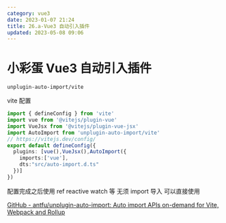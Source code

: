 ```yaml
---
category: vue3
date: 2023-01-07 21:24
title: 26.a-Vue3 自动引入插件
updated: 2023-05-08 09:06
---
```


# 小彩蛋 Vue3 自动引入插件

`unplugin-auto-import/vite`

vite 配置

```ts
import { defineConfig } from 'vite'
import vue from '@vitejs/plugin-vue'
import VueJsx from '@vitejs/plugin-vue-jsx'
import AutoImport from 'unplugin-auto-import/vite'
// https://vitejs.dev/config/
export default defineConfig({
  plugins: [vue(),VueJsx(),AutoImport({
    imports:['vue'],
    dts:"src/auto-import.d.ts"
  })]
})
```

配置完成之后使用 ref reactive watch 等 无须 import 导入 可以直接使用

[GitHub - antfu/unplugin-auto-import: Auto import APIs on-demand for Vite, Webpack and Rollup](https://github.com/antfu/unplugin-auto-import "GitHub - antfu/unplugin-auto-import: Auto import APIs on-demand for Vite, Webpack and Rollup")